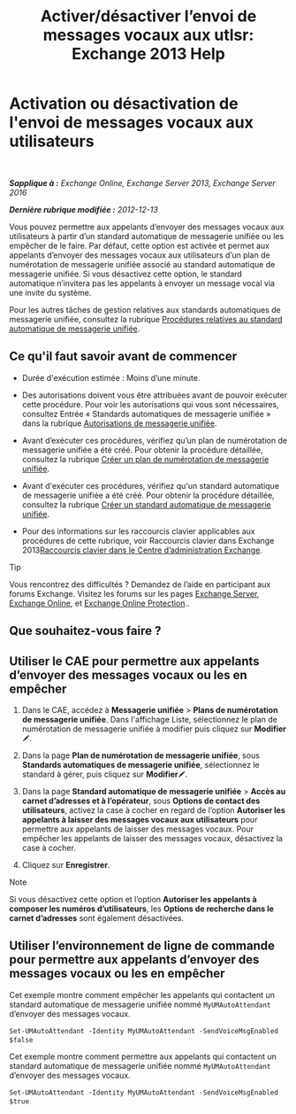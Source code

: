 ﻿---
title: 'Activer/désactiver l’envoi de messages vocaux aux utlsr: Exchange 2013 Help'
TOCTitle: Activation ou désactivation de l'envoi de messages vocaux aux utilisateurs
ms:assetid: faa300d8-2534-40db-8ef9-428be8bb7934
ms:mtpsurl: https://technet.microsoft.com/fr-fr/library/Dd351277(v=EXCHG.150)
ms:contentKeyID: 52057195
ms.date: 05/23/2018
mtps_version: v=EXCHG.150
ms.translationtype: MT
---

# Activation ou désactivation de l'envoi de messages vocaux aux utilisateurs

 

_**Sapplique à :** Exchange Online, Exchange Server 2013, Exchange Server 2016_

_**Dernière rubrique modifiée :** 2012-12-13_

Vous pouvez permettre aux appelants d’envoyer des messages vocaux aux utilisateurs à partir d’un standard automatique de messagerie unifiée ou les empêcher de le faire. Par défaut, cette option est activée et permet aux appelants d’envoyer des messages vocaux aux utilisateurs d’un plan de numérotation de messagerie unifiée associé au standard automatique de messagerie unifiée. Si vous désactivez cette option, le standard automatique n’invitera pas les appelants à envoyer un message vocal via une invite du système.

Pour les autres tâches de gestion relatives aux standards automatiques de messagerie unifiée, consultez la rubrique [Procédures relatives au standard automatique de messagerie unifiée](um-auto-attendant-procedures-exchange-2013-help.md).

## Ce qu'il faut savoir avant de commencer

  - Durée d'exécution estimée : Moins d’une minute.

  - Des autorisations doivent vous être attribuées avant de pouvoir exécuter cette procédure. Pour voir les autorisations qui vous sont nécessaires, consultez Entrée « Standards automatiques de messagerie unifiée » dans la rubrique [Autorisations de messagerie unifiée](unified-messaging-permissions-exchange-2013-help.md).

  - Avant d’exécuter ces procédures, vérifiez qu’un plan de numérotation de messagerie unifiée a été créé. Pour obtenir la procédure détaillée, consultez la rubrique [Créer un plan de numérotation de messagerie unifiée](create-a-um-dial-plan-exchange-2013-help.md).

  - Avant d'exécuter ces procédures, vérifiez qu'un standard automatique de messagerie unifiée a été créé. Pour obtenir la procédure détaillée, consultez la rubrique [Créer un standard automatique de messagerie unifiée](create-a-um-auto-attendant-exchange-2013-help.md).

  - Pour des informations sur les raccourcis clavier applicables aux procédures de cette rubrique, voir Raccourcis clavier dans Exchange 2013[Raccourcis clavier dans le Centre d’administration Exchange](keyboard-shortcuts-in-the-exchange-admin-center-exchange-online-protection-help.md).

> [!TIP]
> Vous rencontrez des difficultés ? Demandez de l’aide en participant aux forums Exchange. Visitez les forums sur les pages <a href="https://go.microsoft.com/fwlink/p/?linkid=60612">Exchange Server</a>, <a href="https://go.microsoft.com/fwlink/p/?linkid=267542">Exchange Online</a>, et <a href="https://go.microsoft.com/fwlink/p/?linkid=285351">Exchange Online Protection</a>..


## Que souhaitez-vous faire ?

## Utiliser le CAE pour permettre aux appelants d’envoyer des messages vocaux ou les en empêcher

1.  Dans le CAE, accédez à **Messagerie unifiée** \> **Plans de numérotation de messagerie unifiée**. Dans l'affichage Liste, sélectionnez le plan de numérotation de messagerie unifiée à modifier puis cliquez sur **Modifier**![Icône Modifier](images/Bb124582.6f53ccb2-1f13-4c02-bea0-30690e6ea71d(EXCHG.150).gif "Icône Modifier").

2.  Dans la page **Plan de numérotation de messagerie unifiée**, sous **Standards automatiques de messagerie unifiée**, sélectionnez le standard à gérer, puis cliquez sur **Modifier**![Icône Modifier](images/Bb124582.6f53ccb2-1f13-4c02-bea0-30690e6ea71d(EXCHG.150).gif "Icône Modifier").

3.  Dans la page **Standard automatique de messagerie unifiée** \> **Accès au carnet d’adresses et à l’opérateur**, sous **Options de contact des utilisateurs**, activez la case à cocher en regard de l’option **Autoriser les appelants à laisser des messages vocaux aux utilisateurs** pour permettre aux appelants de laisser des messages vocaux. Pour empêcher les appelants de laisser des messages vocaux, désactivez la case à cocher.

4.  Cliquez sur **Enregistrer**.

> [!NOTE]
> Si vous désactivez cette option et l’option <strong>Autoriser les appelants à composer les numéros d’utilisateurs</strong>, les <strong>Options de recherche dans le carnet d’adresses</strong> sont également désactivées.


## Utiliser l’environnement de ligne de commande pour permettre aux appelants d’envoyer des messages vocaux ou les en empêcher

Cet exemple montre comment empêcher les appelants qui contactent un standard automatique de messagerie unifiée nommé `MyUMAutoAttendant` d’envoyer des messages vocaux.

    Set-UMAutoAttendant -Identity MyUMAutoAttendant -SendVoiceMsgEnabled $false

Cet exemple montre comment permettre aux appelants qui contactent un standard automatique de messagerie unifiée nommé `MyUMAutoAttendant` d’envoyer des messages vocaux.

    Set-UMAutoAttendant -Identity MyUMAutoAttendant -SendVoiceMsgEnabled $true

